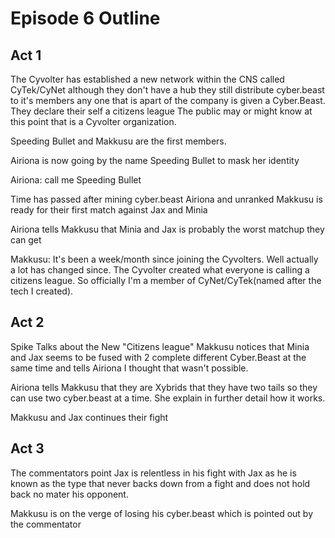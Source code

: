 # Episode 6 Outline
## Act 1
The Cyvolter has established a new network within the CNS called CyTek/CyNet although they don't have a hub they still distribute cyber.beast to it's members any one that is apart of the company is given a Cyber.Beast. They declare their self a citizens league The public may or might know at this point that is a Cyvolter organization.

Speeding Bullet and Makkusu are the first members.

Airiona is now going by the name Speeding Bullet to mask her identity

Airiona: call me Speeding Bullet

Time has passed after mining cyber.beast Airiona and unranked Makkusu is ready for their first match against Jax and Minia

Airiona tells Makkusu that Minia and Jax is probably the worst matchup they can get

Makkusu: It's been a week/month since joining the Cyvolters. Well actually a lot has changed since. The Cyvolter created what everyone is calling a citizens league. So officially I'm a member of CyNet/CyTek(named after the tech I created).

## Act 2
Spike Talks about the New "Citizens league"
Makkusu notices that Minia and Jax seems to be fused with 2 complete different Cyber.Beast at the same time and tells Airiona I thought that wasn't possible.

Airiona tells Makkusu that they are Xybrids that they have two tails so they can use two cyber.beast at a time. She explain in further detail how it works.

Makkusu and Jax continues their fight

## Act 3
The commentators point Jax is relentless in his fight with Jax as he is known as the type that never backs down from a fight and does not hold back no mater his opponent.

Makkusu is on the verge of losing his cyber.beast which is pointed out by the commentator